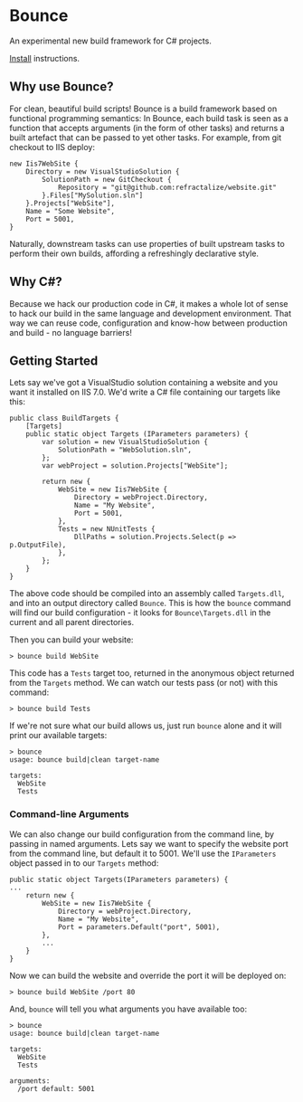 # Bounce
An experimental new build framework for C# projects.

[Install](http://github.com/refractalize/bounce/wiki/Install) instructions.

## Why use Bounce?

For clean, beautiful build scripts! Bounce is a build framework based on functional
programming semantics: In Bounce, each build task is seen as a function that accepts arguments
(in the form of other tasks) and returns a built artefact that can be passed to yet other tasks. For example,
from git checkout to IIS deploy:

    new Iis7WebSite {
        Directory = new VisualStudioSolution {
            SolutionPath = new GitCheckout {
                Repository = "git@github.com:refractalize/website.git"
            }.Files["MySolution.sln"]
        }.Projects["WebSite"],
        Name = "Some Website",
        Port = 5001,
	}

Naturally, downstream tasks can use properties of built upstream tasks to perform their own builds, affording a refreshingly declarative style.

## Why C#?

Because we hack our production code in C#, it makes a whole lot of sense to hack our build in the same language and development environment.
That way we can reuse code, configuration and know-how between production and build - no language barriers!

## Getting Started

Lets say we've got a VisualStudio solution containing a website and you want it installed on IIS 7.0.
We'd write a C# file containing our targets like this:

	public class BuildTargets {
		[Targets]
		public static object Targets (IParameters parameters) {
			var solution = new VisualStudioSolution {
				SolutionPath = "WebSolution.sln",
			};
			var webProject = solution.Projects["WebSite"];

			return new {
				WebSite = new Iis7WebSite {
					Directory = webProject.Directory,
					Name = "My Website",
					Port = 5001,
				},
				Tests = new NUnitTests {
					DllPaths = solution.Projects.Select(p => p.OutputFile),
				},
			};
		}
	}

The above code should be compiled into an assembly called `Targets.dll`, and into an output directory called `Bounce`.
This is how the `bounce` command will find our build configuration - it looks for `Bounce\Targets.dll` in the current
and all parent directories.

Then you can build your website:

    > bounce build WebSite

This code has a `Tests` target too, returned in the anonymous object returned from the `Targets` method. We can watch our tests pass (or not) with this command:

    > bounce build Tests

If we're not sure what our build allows us, just run `bounce` alone and it will print our available targets:

    > bounce
	usage: bounce build|clean target-name

	targets:
	  WebSite
	  Tests

### Command-line Arguments

We can also change our build configuration from the command line, by passing in named arguments. Lets say we
want to specify the website port from the command line, but default it to 5001. We'll use the `IParameters` object
passed in to our `Targets` method:

    public static object Targets(IParameters parameters) {
    ...
        return new {
            WebSite = new Iis7WebSite {
                Directory = webProject.Directory,
                Name = "My Website",
                Port = parameters.Default("port", 5001),
            },
			...
		}
	}

Now we can build the website and override the port it will be deployed on:

	> bounce build WebSite /port 80

And, `bounce` will tell you what arguments you have available too:

	> bounce
	usage: bounce build|clean target-name

	targets:
	  WebSite
	  Tests

	arguments:
	  /port default: 5001
